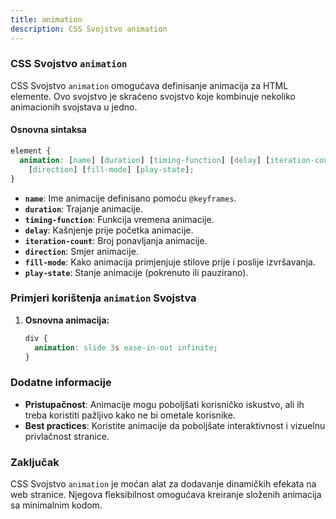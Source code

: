 ```yaml
---
title: animation
description: CSS Svojstvo animation
---
```


### CSS Svojstvo `animation`

CSS Svojstvo `animation` omogućava definisanje animacija za HTML elemente. Ovo svojstvo je skraćeno svojstvo koje kombinuje nekoliko animacionih svojstava u jedno.

#### Osnovna sintaksa

```css
element {
  animation: [name] [duration] [timing-function] [delay] [iteration-count]
    [direction] [fill-mode] [play-state];
}
```

- **`name`**: Ime animacije definisano pomoću `@keyframes`.
- **`duration`**: Trajanje animacije.
- **`timing-function`**: Funkcija vremena animacije.
- **`delay`**: Kašnjenje prije početka animacije.
- **`iteration-count`**: Broj ponavljanja animacije.
- **`direction`**: Smjer animacije.
- **`fill-mode`**: Kako animacija primjenjuje stilove prije i poslije izvršavanja.
- **`play-state`**: Stanje animacije (pokrenuto ili pauzirano).

### Primjeri korištenja `animation` Svojstva

1. **Osnovna animacija:**

   ```css
   div {
     animation: slide 3s ease-in-out infinite;
   }
   ```

### Dodatne informacije

- **Pristupačnost**: Animacije mogu poboljšati korisničko iskustvo, ali ih treba koristiti pažljivo kako ne bi ometale korisnike.
- **Best practices**: Koristite animacije da poboljšate interaktivnost i vizuelnu privlačnost stranice.

### Zaključak

CSS Svojstvo `animation` je moćan alat za dodavanje dinamičkih efekata na web stranice. Njegova fleksibilnost omogućava kreiranje složenih animacija sa minimalnim kodom.
